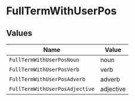 # FullTermWithUserPos


## Values

| Name                           | Value                          |
| ------------------------------ | ------------------------------ |
| `FullTermWithUserPosNoun`      | noun                           |
| `FullTermWithUserPosVerb`      | verb                           |
| `FullTermWithUserPosAdverb`    | adverb                         |
| `FullTermWithUserPosAdjective` | adjective                      |